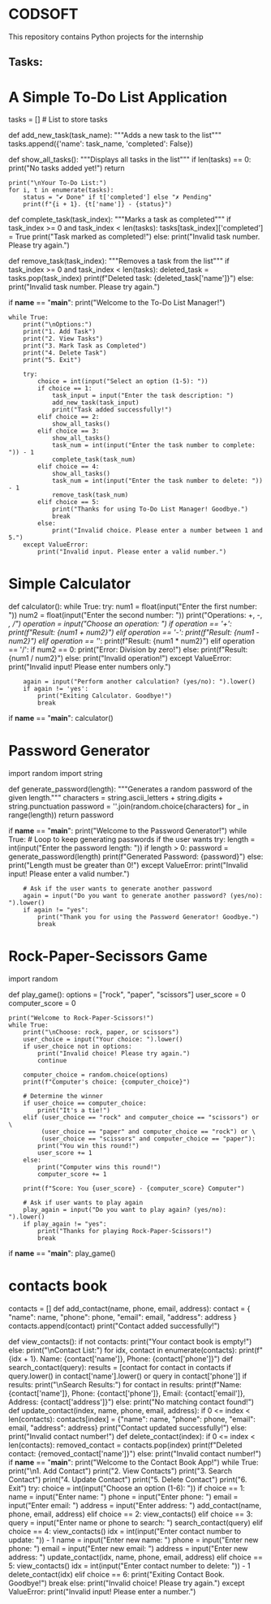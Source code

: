 # CODSOFT
 This repository contains Python projects for the internship

## Tasks:

# A Simple To-Do List Application


 tasks = []  # List to store tasks

 def add_new_task(task_name):
    """Adds a new task to the list"""
    tasks.append({'name': task_name, 'completed': False})

 def show_all_tasks():
    """Displays all tasks in the list"""
    if len(tasks) == 0:
        print("No tasks added yet!")
        return
    
    print("\nYour To-Do List:")
    for i, t in enumerate(tasks):
        status = "✔ Done" if t['completed'] else "✗ Pending"
        print(f"{i + 1}. {t['name']} - {status}")

 def complete_task(task_index):
    """Marks a task as completed"""
    if task_index >= 0 and task_index < len(tasks):
        tasks[task_index]['completed'] = True
        print("Task marked as completed!")
    else:
        print("Invalid task number. Please try again.")

 def remove_task(task_index):
    """Removes a task from the list"""
    if task_index >= 0 and task_index < len(tasks):
        deleted_task = tasks.pop(task_index)
        print(f"Deleted task: {deleted_task['name']}")
    else:
        print("Invalid task number. Please try again.")

 if __name__ == "__main__":
    print("Welcome to the To-Do List Manager!")
    
    while True:
        print("\nOptions:")
        print("1. Add Task")
        print("2. View Tasks")
        print("3. Mark Task as Completed")
        print("4. Delete Task")
        print("5. Exit")
        
        try:
            choice = int(input("Select an option (1-5): "))
            if choice == 1:
                task_input = input("Enter the task description: ")
                add_new_task(task_input)
                print("Task added successfully!")
            elif choice == 2:
                show_all_tasks()
            elif choice == 3:
                show_all_tasks()
                task_num = int(input("Enter the task number to complete: ")) - 1
                complete_task(task_num)
            elif choice == 4:
                show_all_tasks()
                task_num = int(input("Enter the task number to delete: ")) - 1
                remove_task(task_num)
            elif choice == 5:
                print("Thanks for using To-Do List Manager! Goodbye.")
                break
            else:
                print("Invalid choice. Please enter a number between 1 and 5.")
        except ValueError:
            print("Invalid input. Please enter a valid number.")



# Simple Calculator


def calculator():
    while True:
        try:
            num1 = float(input("Enter the first number: "))
            num2 = float(input("Enter the second number: "))
            print("Operations: +, -, *, /")
            operation = input("Choose an operation: ")
            if operation == '+':
                print(f"Result: {num1 + num2}")
            elif operation == '-':
                print(f"Result: {num1 - num2}")
            elif operation == '*':
                print(f"Result: {num1 * num2}")
            elif operation == '/':
                if num2 == 0:
                    print("Error: Division by zero!")
                else:
                    print(f"Result: {num1 / num2}")
            else:
                print("Invalid operation!")
        except ValueError:
            print("Invalid input! Please enter numbers only.")

        again = input("Perform another calculation? (yes/no): ").lower()
        if again != 'yes':
            print("Exiting Calculator. Goodbye!")
            break

if __name__ == "__main__":
    calculator()


# Password Generator


import random
import string

def generate_password(length):
    """Generates a random password of the given length."""
    characters = string.ascii_letters + string.digits + string.punctuation
    password = ''.join(random.choice(characters) for _ in range(length))
    return password

if __name__ == "__main__":
    print("Welcome to the Password Generator!")
    while True:  # Loop to keep generating passwords if the user wants
        try:
            length = int(input("Enter the password length: "))
            if length > 0:
                password = generate_password(length)
                print(f"Generated Password: {password}")
            else:
                print("Length must be greater than 0!")
        except ValueError:
            print("Invalid input! Please enter a valid number.")

        # Ask if the user wants to generate another password
        again = input("Do you want to generate another password? (yes/no): ").lower()
        if again != "yes":
            print("Thank you for using the Password Generator! Goodbye.")
            break



# Rock-Paper-Secissors Game


import random

def play_game():
    options = ["rock", "paper", "scissors"]
    user_score = 0
    computer_score = 0

    print("Welcome to Rock-Paper-Scissors!")
    while True:
        print("\nChoose: rock, paper, or scissors")
        user_choice = input("Your choice: ").lower()
        if user_choice not in options:
            print("Invalid choice! Please try again.")
            continue

        computer_choice = random.choice(options)
        print(f"Computer's choice: {computer_choice}")

        # Determine the winner
        if user_choice == computer_choice:
            print("It's a tie!")
        elif (user_choice == "rock" and computer_choice == "scissors") or \
             (user_choice == "paper" and computer_choice == "rock") or \
             (user_choice == "scissors" and computer_choice == "paper"):
            print("You win this round!")
            user_score += 1
        else:
            print("Computer wins this round!")
            computer_score += 1

        print(f"Score: You {user_score} - {computer_score} Computer")

        # Ask if user wants to play again
        play_again = input("Do you want to play again? (yes/no): ").lower()
        if play_again != "yes":
            print("Thanks for playing Rock-Paper-Scissors!")
            break

if __name__ == "__main__":
    play_game()


# contacts book


contacts = []
def add_contact(name, phone, email, address):
    contact = {
        "name": name,
        "phone": phone,
        "email": email,
        "address": address
    }
    contacts.append(contact)
    print("Contact added successfully!")

def view_contacts():
    if not contacts:
        print("Your contact book is empty!")
    else:
        print("\nContact List:")
        for idx, contact in enumerate(contacts):
            print(f"{idx + 1}. Name: {contact['name']}, Phone: {contact['phone']}")
def search_contact(query):
    results = [contact for contact in contacts if query.lower() in contact['name'].lower() or query in contact['phone']]
    if results:
        print("\nSearch Results:")
        for contact in results:
            print(f"Name: {contact['name']}, Phone: {contact['phone']}, Email: {contact['email']}, Address: {contact['address']}")
    else:
        print("No matching contact found!")
def update_contact(index, name, phone, email, address):
    if 0 <= index < len(contacts):
        contacts[index] = {"name": name, "phone": phone, "email": email, "address": address}
        print("Contact updated successfully!")
    else:
        print("Invalid contact number!")
def delete_contact(index):
    if 0 <= index < len(contacts):
        removed_contact = contacts.pop(index)
        print(f"Deleted contact: {removed_contact['name']}")
    else:
        print("Invalid contact number!")
if __name__ == "__main__":
    print("Welcome to the Contact Book App!")
    while True:
        print("\n1. Add Contact")
        print("2. View Contacts")
        print("3. Search Contact")
        print("4. Update Contact")
        print("5. Delete Contact")
        print("6. Exit")
        try:
            choice = int(input("Choose an option (1-6): "))
            if choice == 1:
                name = input("Enter name: ")
                phone = input("Enter phone: ")
                email = input("Enter email: ")
                address = input("Enter address: ")
                add_contact(name, phone, email, address)
            elif choice == 2:
                view_contacts()
            elif choice == 3:
                query = input("Enter name or phone to search: ")
                search_contact(query)
            elif choice == 4:
                view_contacts()
                idx = int(input("Enter contact number to update: ")) - 1
                name = input("Enter new name: ")
                phone = input("Enter new phone: ")
                email = input("Enter new email: ")
                address = input("Enter new address: ")
                update_contact(idx, name, phone, email, address)
            elif choice == 5:
                view_contacts()
                idx = int(input("Enter contact number to delete: ")) - 1
                delete_contact(idx)
            elif choice == 6:
                print("Exiting Contact Book. Goodbye!")
                break
            else:
                print("Invalid choice! Please try again.")
        except ValueError:
            print("Invalid input! Please enter a number.")
